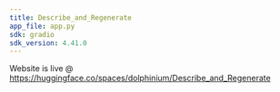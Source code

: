 ```yaml
---
title: Describe_and_Regenerate
app_file: app.py
sdk: gradio
sdk_version: 4.41.0
---
```



Website is live @ https://huggingface.co/spaces/dolphinium/Describe_and_Regenerate